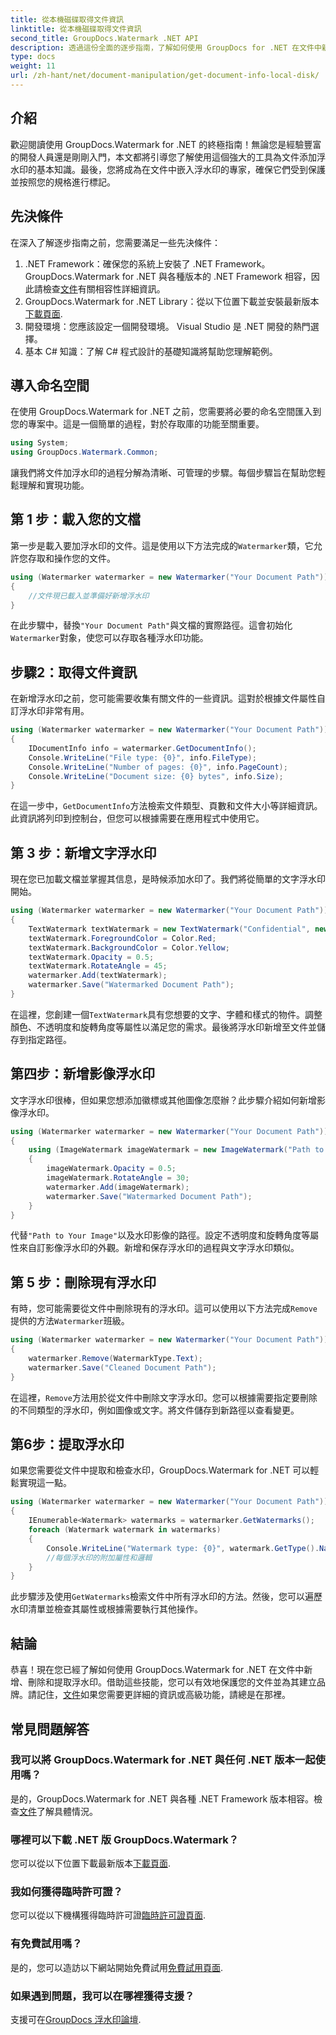 ```yaml
---
title: 從本機磁碟取得文件資訊
linktitle: 從本機磁碟取得文件資訊
second_title: GroupDocs.Watermark .NET API
description: 透過這份全面的逐步指南，了解如何使用 GroupDocs for .NET 在文件中新增、刪除和擷取浮水印。
type: docs
weight: 11
url: /zh-hant/net/document-manipulation/get-document-info-local-disk/
---
```

## 介紹
歡迎閱讀使用 GroupDocs.Watermark for .NET 的終極指南！無論您是經驗豐富的開發人員還是剛剛入門，本文都將引導您了解使用這個強大的工具為文件添加浮水印的基本知識。最後，您將成為在文件中嵌入浮水印的專家，確保它們受到保護並按照您的規格進行標記。
## 先決條件
在深入了解逐步指南之前，您需要滿足一些先決條件：
1.  .NET Framework：確保您的系統上安裝了 .NET Framework。 GroupDocs.Watermark for .NET 與各種版本的 .NET Framework 相容，因此請檢查[文件](https://reference.groupdocs.com/Watermark/net/)有關相容性詳細資訊。
2.  GroupDocs.Watermark for .NET Library：從以下位置下載並安裝最新版本[下載頁面](https://releases.groupdocs.com/Watermark/net/).
3. 開發環境：您應該設定一個開發環境。 Visual Studio 是 .NET 開發的熱門選擇。
4. 基本 C# 知識：了解 C# 程式設計的基礎知識將幫助您理解範例。
## 導入命名空間
在使用 GroupDocs.Watermark for .NET 之前，您需要將必要的命名空間匯入到您的專案中。這是一個簡單的過程，對於存取庫的功能至關重要。
```csharp
using System;
using GroupDocs.Watermark.Common;
```
讓我們將文件加浮水印的過程分解為清晰、可管理的步驟。每個步驟旨在幫助您輕鬆理解和實現功能。
## 第 1 步：載入您的文檔
第一步是載入要加浮水印的文件。這是使用以下方法完成的`Watermarker`類，它允許您存取和操作您的文件。
```csharp
using (Watermarker watermarker = new Watermarker("Your Document Path"))
{
    //文件現已載入並準備好新增浮水印
}
```
在此步驟中，替換`"Your Document Path"`與文檔的實際路徑。這會初始化`Watermarker`對象，使您可以存取各種浮水印功能。
## 步驟2：取得文件資訊
在新增浮水印之前，您可能需要收集有關文件的一些資訊。這對於根據文件屬性自訂浮水印非常有用。

```csharp
using (Watermarker watermarker = new Watermarker("Your Document Path"))
{
    IDocumentInfo info = watermarker.GetDocumentInfo();
    Console.WriteLine("File type: {0}", info.FileType);
    Console.WriteLine("Number of pages: {0}", info.PageCount);
    Console.WriteLine("Document size: {0} bytes", info.Size);
}
```
在這一步中，`GetDocumentInfo`方法檢索文件類型、頁數和文件大小等詳細資訊。此資訊將列印到控制台，但您可以根據需要在應用程式中使用它。
## 第 3 步：新增文字浮水印
現在您已加載文檔並掌握其信息，是時候添加水印了。我們將從簡單的文字浮水印開始。

```csharp
using (Watermarker watermarker = new Watermarker("Your Document Path"))
{
    TextWatermark textWatermark = new TextWatermark("Confidential", new Font("Arial", 36));
    textWatermark.ForegroundColor = Color.Red;
    textWatermark.BackgroundColor = Color.Yellow;
    textWatermark.Opacity = 0.5;
    textWatermark.RotateAngle = 45;
    watermarker.Add(textWatermark);
    watermarker.Save("Watermarked Document Path");
}
```
在這裡，您創建一個`TextWatermark`具有您想要的文字、字體和樣式的物件。調整顏色、不透明度和旋轉角度等屬性以滿足您的需求。最後將浮水印新增至文件並儲存到指定路徑。
## 第四步：新增影像浮水印
文字浮水印很棒，但如果您想添加徽標或其他圖像怎麼辦？此步驟介紹如何新增影像浮水印。

```csharp
using (Watermarker watermarker = new Watermarker("Your Document Path"))
{
    using (ImageWatermark imageWatermark = new ImageWatermark("Path to Your Image"))
    {
        imageWatermark.Opacity = 0.5;
        imageWatermark.RotateAngle = 30;
        watermarker.Add(imageWatermark);
        watermarker.Save("Watermarked Document Path");
    }
}
```
代替`"Path to Your Image"`以及水印影像的路徑。設定不透明度和旋轉角度等屬性來自訂影像浮水印的外觀。新增和保存浮水印的過程與文字浮水印類似。
## 第 5 步：刪除現有浮水印
有時，您可能需要從文件中刪除現有的浮水印。這可以使用以下方法完成`Remove`提供的方法`Watermarker`班級。

```csharp
using (Watermarker watermarker = new Watermarker("Your Document Path"))
{
    watermarker.Remove(WatermarkType.Text);
    watermarker.Save("Cleaned Document Path");
}
```
在這裡，`Remove`方法用於從文件中刪除文字浮水印。您可以根據需要指定要刪除的不同類型的浮水印，例如圖像或文字。將文件儲存到新路徑以查看變更。
## 第6步：提取浮水印
如果您需要從文件中提取和檢查水印，GroupDocs.Watermark for .NET 可以輕鬆實現這一點。

```csharp
using (Watermarker watermarker = new Watermarker("Your Document Path"))
{
    IEnumerable<Watermark> watermarks = watermarker.GetWatermarks();
    foreach (Watermark watermark in watermarks)
    {
        Console.WriteLine("Watermark type: {0}", watermark.GetType().Name);
        //每個浮水印的附加屬性和邏輯
    }
}
```
此步驟涉及使用`GetWatermarks`檢索文件中所有浮水印的方法。然後，您可以遍歷水印清單並檢查其屬性或根據需要執行其他操作。
## 結論
恭喜！現在您已經了解如何使用 GroupDocs.Watermark for .NET 在文件中新增、刪除和提取浮水印。借助這些技能，您可以有效地保護您的文件並為其建立品牌。請記住，[文件](https://reference.groupdocs.com/Watermark/net/)如果您需要更詳細的資訊或高級功能，請總是在那裡。
## 常見問題解答
### 我可以將 GroupDocs.Watermark for .NET 與任何 .NET 版本一起使用嗎？
是的，GroupDocs.Watermark for .NET 與各種 .NET Framework 版本相容。檢查[文件](https://reference.groupdocs.com/Watermark/net/)了解具體情況。
### 哪裡可以下載 .NET 版 GroupDocs.Watermark？
您可以從以下位置下載最新版本[下載頁面](https://releases.groupdocs.com/Watermark/net/).
### 我如何獲得臨時許可證？
您可以從以下機構獲得臨時許可證[臨時許可證頁面](https://purchase.groupdocs.com/temporary-license/).
### 有免費試用嗎？
是的，您可以造訪以下網站開始免費試用[免費試用頁面](https://releases.groupdocs.com/).
### 如果遇到問題，我可以在哪裡獲得支援？
支援可在[GroupDocs 浮水印論壇](https://forum.groupdocs.com/c/watermark/19).
